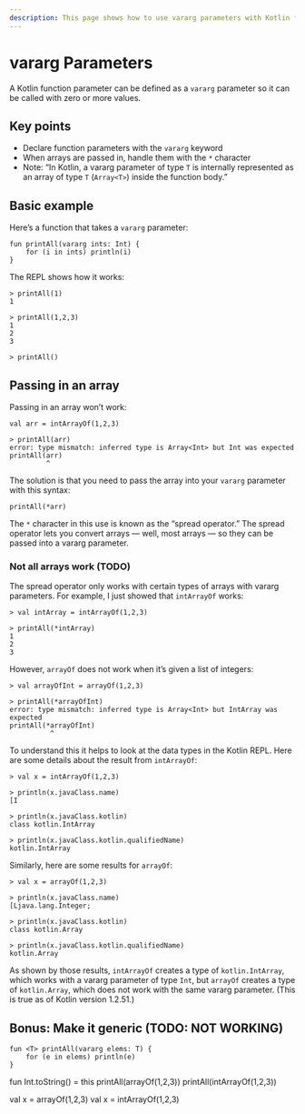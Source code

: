 ```yaml
---
description: This page shows how to use vararg parameters with Kotlin functions, including passing arrays into vararg parameters.
---
```



# vararg Parameters

A Kotlin function parameter can be defined as a `vararg` parameter so it can be called with zero or more values.



## Key points

- Declare function parameters with the `vararg` keyword
- When arrays are passed in, handle them with the `*` character
- Note: “In Kotlin, a vararg parameter of type `T` is internally represented as an array of type `T` (`Array<T>`) inside the function body.”



## Basic example

Here’s a function that takes a `vararg` parameter:

````
fun printAll(vararg ints: Int) {
    for (i in ints) println(i)
}
````

The REPL shows how it works:

````
> printAll(1)
1

> printAll(1,2,3)
1
2
3

> printAll()
````



## Passing in an array

Passing in an array won’t work:

````
val arr = intArrayOf(1,2,3)

> printAll(arr)
error: type mismatch: inferred type is Array<Int> but Int was expected
printAll(arr)
         ^
````

The solution is that you need to pass the array into your `vararg` parameter with this syntax:

````
printAll(*arr)
````

The `*` character in this use is known as the “spread operator.” The spread operator lets you convert arrays — well, most arrays — so they can be passed into a vararg parameter.



### Not all arrays work (TODO)

The spread operator only works with certain types of arrays with vararg parameters. For example, I just showed that `intArrayOf` works:

````
> val intArray = intArrayOf(1,2,3)

> printAll(*intArray)
1
2
3
````

However, `arrayOf` does not work when it’s given a list of integers:

````
> val arrayOfInt = arrayOf(1,2,3)

> printAll(*arrayOfInt)
error: type mismatch: inferred type is Array<Int> but IntArray was expected
printAll(*arrayOfInt)
          ^
````

To understand this it helps to look at the data types in the Kotlin REPL. Here are some details about the result from `intArrayOf`:

````
> val x = intArrayOf(1,2,3)

> println(x.javaClass.name)
[I

> println(x.javaClass.kotlin)
class kotlin.IntArray

> println(x.javaClass.kotlin.qualifiedName)
kotlin.IntArray
````

Similarly, here are some results for `arrayOf`:

````
> val x = arrayOf(1,2,3)

> println(x.javaClass.name)
[Ljava.lang.Integer;

> println(x.javaClass.kotlin)
class kotlin.Array

> println(x.javaClass.kotlin.qualifiedName)
kotlin.Array
````

As shown by those results, `intArrayOf` creates a type of `kotlin.IntArray`, which works with a vararg parameter of type `Int`, but `arrayOf` creates a type of `kotlin.Array`, which does not work with the same vararg parameter. (This is true as of Kotlin version 1.2.51.)

<!--
val x = arrayOf(1,2,3)
println(x.javaClass.name)
println(x.javaClass.kotlin)
println(x.javaClass.kotlin.qualifiedName)
-->



## Bonus: Make it generic (TODO: NOT WORKING)

````
fun <T> printAll(vararg elems: T) {
    for (e in elems) println(e)
}
````

fun Int.toString() = this
printAll(arrayOf(1,2,3))
printAll(intArrayOf(1,2,3))

val x = arrayOf(1,2,3)
val x = intArrayOf(1,2,3)

















